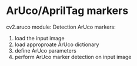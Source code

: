 # ArUco/AprilTag markers
cv2.aruco module:
Detection ArUco markers:
1. load the input image
1. load approproate ArUco dictionary
1. define ArUco parameters
1. perform ArUco marker detection on input image

